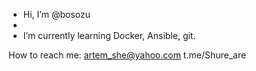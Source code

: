 - Hi, I’m @bosozu
- 
- I’m currently learning Docker, Ansible, git.

How to reach me:
  artem_she@yahoo.com
  t.me/Shure_are

<!---
bosozu/bosozu is a ✨ special ✨ repository because its `README.md` (this file) appears on your GitHub profile.
You can click the Preview link to take a look at your changes.
--->
